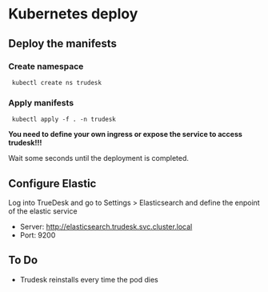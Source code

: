 # Kubernetes deploy

## Deploy the manifests

### Create namespace
<code> kubectl create ns trudesk </code>

### Apply manifests
<code> kubectl apply -f . -n trudesk </code>

**You need to define your own ingress or expose the service to access trudesk!!!**


Wait some seconds until the deployment is completed.

## Configure Elastic
Log into TrueDesk and go to Settings > Elasticsearch and define the enpoint of the elastic service

- Server: http://elasticsearch.trudesk.svc.cluster.local
- Port: 9200 


## To Do

- Trudesk reinstalls every time the pod dies 
